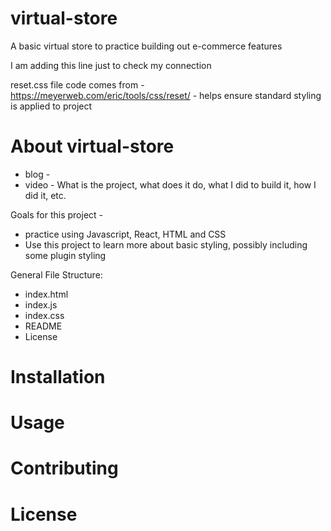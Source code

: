 # virtual-store
A basic virtual store to practice building out e-commerce features 

I am adding this line just to check my connection 

reset.css file code comes from - https://meyerweb.com/eric/tools/css/reset/ - helps ensure standard styling is applied to project 

# About virtual-store 

- blog - 
- video - What is the project, what does it do, what I did to build it, how I did it, etc. 

Goals for this project - 
- practice using Javascript, React, HTML and CSS 
- Use this project to learn more about basic styling, possibly including some plugin styling 

General File Structure: 
- index.html
- index.js
- index.css 
- README 
- License 

# Installation 



# Usage 



# Contributing 



# License 
